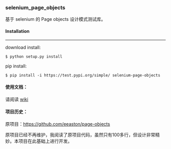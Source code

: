 ### selenium_page_objects

基于 selenium 的 Page objects 设计模式测试库。

#### Installation
------------

download install:

```shell
$ python setup.py install
```

pip install:
```
$ pip install -i https://test.pypi.org/simple/ selenium-page-objects
```

#### 使用文档：

请阅读 [wiki](https://github.com/defnngj/selenium_page_objects/wiki)

#### 项目历史：

原项目：https://github.com/eeaston/page-objects

原项目已经不再维护，我阅读了原项目代码，虽然只有100多行，但设计非常精妙。本项目在此基础上进行开发。